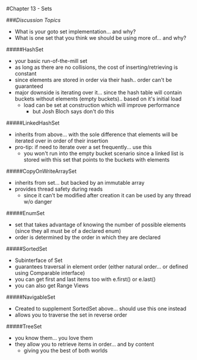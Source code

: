 #Chapter 13 - Sets

###*Discussion Topics*
- What is your goto set implementation... and why?
- What is one set that you think we should be using more of... and why?

#####HashSet
- your basic run-of-the-mill set
- as long as there are no collisions, the cost of inserting/retrieving is constant
- since elements are stored in order via their hash.. order can't be guaranteed
- major downside is iterating over it... since the hash table will contain buckets without elements (empty buckets).. based on it's initial load
    - load can be set at construction which will improve performance
        - but Josh Bloch says don't do this

#####LinkedHashSet
- inherits from above... with the sole difference that elements will be iterated over in order of their insertion
- pro-tip: if need to iterate over a set frequently... use this
    - you won't run into the empty bucket scenario since a linked list is stored with this set that points to the buckets with elements
    
#####CopyOnWriteArraySet
- inherits from set... but backed by an immutable array
- provides thread safety during reads 
    - since it can't be modified after creation it can be used by any thread w/o danger
    
#####EnumSet
- set that takes advantage of knowing the number of possible elements (since they all must be of a declared enum)
- order is determined by the order in which they are declared

#####SortedSet
- Subinterface of Set 
- guarantees traversal in element order (either natural order... or defined using Comparable interface)
- you can get first and last items too with e.first() or e.last()
- you can also get Range Views

#####NavigableSet
- Created to supplement SortedSet above... should use this one instead
- allows you to traverse the set in reverse order 

#####TreeSet
- you know them... you love them
- they allow you to retrieve items in order... and by content
    - giving you the best of both worlds